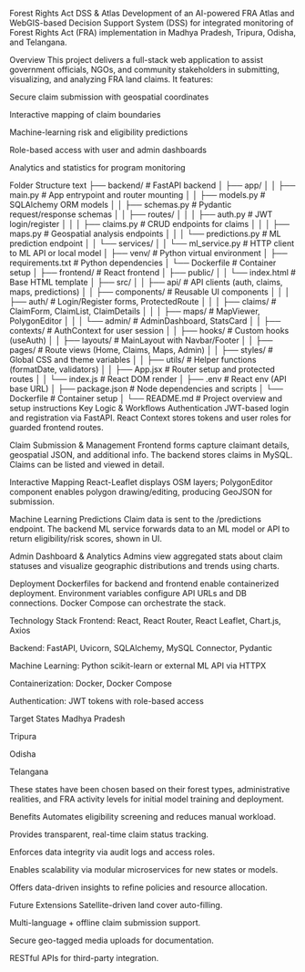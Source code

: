 Forest Rights Act DSS & Atlas
Development of an AI-powered FRA Atlas and WebGIS-based Decision Support System (DSS) for integrated monitoring of Forest Rights Act (FRA) implementation in Madhya Pradesh, Tripura, Odisha, and Telangana.

Overview
This project delivers a full-stack web application to assist government officials, NGOs, and community stakeholders in submitting, visualizing, and analyzing FRA land claims. It features:

Secure claim submission with geospatial coordinates

Interactive mapping of claim boundaries

Machine-learning risk and eligibility predictions

Role-based access with user and admin dashboards

Analytics and statistics for program monitoring

Folder Structure
text
├── backend/                        # FastAPI backend
│   ├── app/
│   │   ├── main.py                 # App entrypoint and router mounting
│   │   ├── models.py               # SQLAlchemy ORM models
│   │   ├── schemas.py              # Pydantic request/response schemas
│   │   ├── routes/
│   │   │   ├── auth.py             # JWT login/register
│   │   │   ├── claims.py           # CRUD endpoints for claims
│   │   │   ├── maps.py             # Geospatial analysis endpoints
│   │   │   └── predictions.py      # ML prediction endpoint
│   │   └── services/
│   │       └── ml_service.py       # HTTP client to ML API or local model
│   ├── venv/                       # Python virtual environment
│   ├── requirements.txt            # Python dependencies
│   └── Dockerfile                  # Container setup
│
├── frontend/                       # React frontend
│   ├── public/
│   │   └── index.html              # Base HTML template
│   ├── src/
│   │   ├── api/                    # API clients (auth, claims, maps, predictions)
│   │   ├── components/             # Reusable UI components
│   │   │   ├── auth/               # Login/Register forms, ProtectedRoute
│   │   │   ├── claims/             # ClaimForm, ClaimList, ClaimDetails
│   │   │   ├── maps/               # MapViewer, PolygonEditor
│   │   │   └── admin/              # AdminDashboard, StatsCard
│   │   ├── contexts/               # AuthContext for user session
│   │   ├── hooks/                  # Custom hooks (useAuth)
│   │   ├── layouts/                # MainLayout with Navbar/Footer
│   │   ├── pages/                  # Route views (Home, Claims, Maps, Admin)
│   │   ├── styles/                 # Global CSS and theme variables
│   │   ├── utils/                  # Helper functions (formatDate, validators)
│   │   ├── App.jsx                 # Router setup and protected routes
│   │   └── index.js                # React DOM render
│   ├── .env                        # React env (API base URL)
│   ├── package.json                # Node dependencies and scripts
│   └── Dockerfile                  # Container setup
│
└── README.md                       # Project overview and setup instructions
Key Logic & Workflows
Authentication
JWT-based login and registration via FastAPI. React Context stores tokens and user roles for guarded frontend routes.

Claim Submission & Management
Frontend forms capture claimant details, geospatial JSON, and additional info. The backend stores claims in MySQL. Claims can be listed and viewed in detail.

Interactive Mapping
React-Leaflet displays OSM layers; PolygonEditor component enables polygon drawing/editing, producing GeoJSON for submission.

Machine Learning Predictions
Claim data is sent to the /predictions endpoint. The backend ML service forwards data to an ML model or API to return eligibility/risk scores, shown in UI.

Admin Dashboard & Analytics
Admins view aggregated stats about claim statuses and visualize geographic distributions and trends using charts.

Deployment
Dockerfiles for backend and frontend enable containerized deployment. Environment variables configure API URLs and DB connections. Docker Compose can orchestrate the stack.

Technology Stack
Frontend: React, React Router, React Leaflet, Chart.js, Axios

Backend: FastAPI, Uvicorn, SQLAlchemy, MySQL Connector, Pydantic

Machine Learning: Python scikit-learn or external ML API via HTTPX

Containerization: Docker, Docker Compose

Authentication: JWT tokens with role-based access

Target States
Madhya Pradesh

Tripura

Odisha

Telangana

These states have been chosen based on their forest types, administrative realities, and FRA activity levels for initial model training and deployment.

Benefits
Automates eligibility screening and reduces manual workload.

Provides transparent, real-time claim status tracking.

Enforces data integrity via audit logs and access roles.

Enables scalability via modular microservices for new states or models.

Offers data-driven insights to refine policies and resource allocation.

Future Extensions
Satellite-driven land cover auto-filling.

Multi-language + offline claim submission support.

Secure geo-tagged media uploads for documentation.

RESTful APIs for third-party integration.
